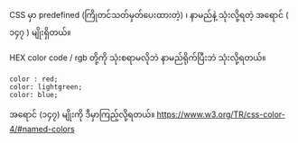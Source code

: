 
CSS မှာ predefined (ကြိုတင်သတ်မှတ်ပေးထားတဲ့) ၊ နာမည်နဲ့ သုံးလို့ရတဲ့ အရောင် 
( ၁၄၇ ) မျိုးရှိတယ်။

HEX color code / rgb တို့ကို သုံးစရာမလိုဘဲ နာမည်ရိုက်ပြီးဘဲ သုံးလို့ရတယ်။

```
color : red;
color: lightgreen;
color: blue;
```

အရောင် (၁၄၇) မျိုးကို ဒီမှာကြည့်လို့ရတယ်။
https://www.w3.org/TR/css-color-4/#named-colors